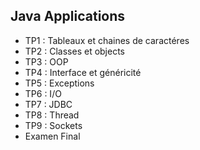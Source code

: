 ## Java Applications
- TP1 : Tableaux et chaines de caractéres
- TP2 : Classes et objects
- TP3 : OOP
- TP4 : Interface et généricité
- TP5 : Exceptions
- TP6 : I/O
- TP7 : JDBC
- TP8 : Thread
- TP9 : Sockets
- Examen Final